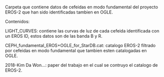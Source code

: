 Carpeta que contiene datos de cefeidas en modo fundamental del proyecto EROS-2 que han sido identificadas tambien en OGLE.

Contenidos:

LIGHT_CURVES: contiene las curvas de luz de cada cefeida identificada con un EROS ID, estos datos son de las banda B y R.

CEPH_fundamental_EROS+OGLE_for_StarDB.cat: catalogo EROS-2 filtrado por cefeidas en modo fundamental que tambien esten catalogadas en OGLE.

2018-Kim Da Won...: paper del trabajo en el cual se contruyo el catalogo de EROS-2.